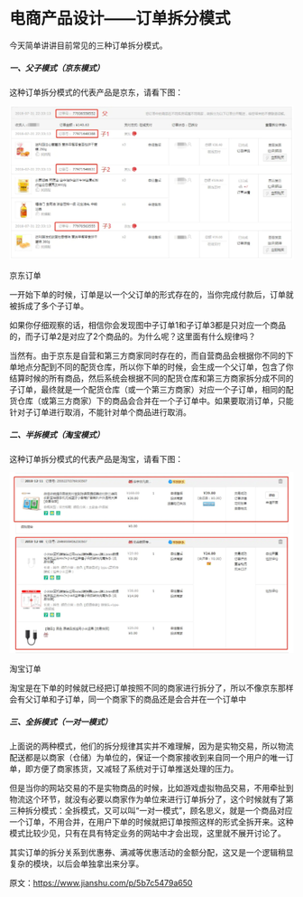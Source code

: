 # 电商产品设计——订单拆分模式

今天简单讲讲目前常见的三种订单拆分模式。

##### 一、父子模式（京东模式）

这种订单拆分模式的代表产品是京东，请看下图：

 ![](./images/807039-1a9c4138867116b7.webp.jpg)

京东订单

一开始下单的时候，订单是以一个父订单的形式存在的，当你完成付款后，订单就被拆成了多个子订单。

如果你仔细观察的话，相信你会发现图中子订单1和子订单3都是只对应一个商品的，而子订单2是对应了2个商品的。为什么呢？这里面有什么规律吗？

当然有。由于京东是自营和第三方商家同时存在的，而自营商品会根据你不同的下单地点分配到不同的配货仓库，所以你下单的时候，会生成一个父订单，包含了你结算时候的所有商品，然后系统会根据不同的配货仓库和第三方商家拆分成不同的子订单，最终就是一个配货仓库（或一个第三方商家）对应一个子订单，相同的配货仓库（或第三方商家）下的商品会合并在一个子订单中。如果要取消订单，只能针对子订单进行取消，不能针对单个商品进行取消。

##### 二、半拆模式（淘宝模式）

这种订单拆分模式的代表产品是淘宝，请看下图：

 ![](./images/807039-56f2ace92e635eae.webp.jpg)

淘宝订单

淘宝是在下单的时候就已经把订单按照不同的商家进行拆分了，所以不像京东那样会有父订单和子订单，同一个商家下的商品还是会合并在一个订单中

##### 三、全拆模式（一对一模式）

上面说的两种模式，他们的拆分规律其实并不难理解，因为是实物交易，所以物流配送都是以商家（仓储）为单位的，保证一个商家接收到来自同一个用户的唯一订单，即方便了商家拣货，又减轻了系统对于订单推送处理的压力。

但是当你的网站交易的不是实物商品的时候，比如游戏虚拟物品交易，不用牵扯到物流这个环节，就没有必要以商家作为单位来进行订单拆分了，这个时候就有了第三种拆分模式：全拆模式，又可以叫“一对一模式”，顾名思义，就是一个商品对应一个订单，不用合并，在用户下单的时候就把订单按照这样的形式全拆开来。这种模式比较少见，只有在具有特定业务的网站中才会出现，这里就不展开讨论了。

其实订单的拆分关系到优惠券、满减等优惠活动的金额分配，这又是一个逻辑稍显复杂的模块，以后会单独拿出来分享。



原文：https://www.jianshu.com/p/5b7c5479a650

 

 

 

 

 